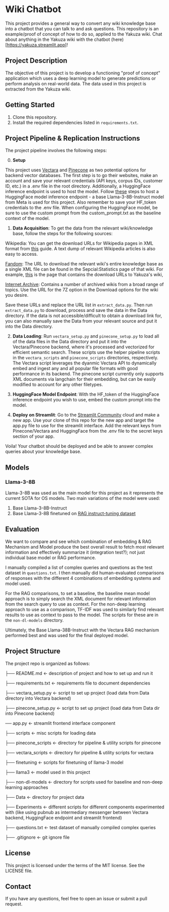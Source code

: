 # Wiki Chatbot

This project provides a general way to convert any wiki knowledge base into a chatbot that you can talk to and ask questions. This repository is an example/proof of concept of how to do so, applied to the Yakuza wiki. Chat about anything in the Yakuza wiki with the chatbot (here)[https://yakuza.streamlit.app]!

## Project Description

The objective of this project is to develop a functioning "proof of concept" application which uses a deep learning model to generate predictions or perform analysis on real-world data. The data used in this project is extracted from the Yakuza wiki.

## Getting Started

1. Clone this repository.
2. Install the required dependencies listed in `requirements.txt`.

## Project Pipeline & Replication Instructions

The project pipeline involves the following steps:

0. **Setup**

This project uses [Vectara](https://vectara.com/) and [Pinecone](https://www.pinecone.io/) as two potential options for backend vector databases. The first step is to go their websites, make an account and save your relevant credentials (API keys, corpus IDs, customer ID, etc.) in a .env file in the root directory. Additionally, a HuggingFace inference endpoint is used to host the model. Follow [these](https://huggingface.co/docs/inference-endpoints/en/guides/create_endpoint) steps to host a HuggingFace model inference endpoint - a base Llama-3-8B-Instruct model from Meta is used for this project. Also remember to save your HF_token credentials to the .env file. When configuring the HuggingFace model, be sure to use the custom prompt from the custom_prompt.txt as the baseline context of the model.

1. **Data Acquisition**: To get the data from the relevant wiki/knowledge base, follow the steps for the following sources:

Wikipedia: You can get the download URLs for Wikipedia pages in XML format from [this](https://en.wikipedia.org/wiki/Wikipedia:Database_download) guide. A text dump of relevant Wikipedia articles is also easy to access.

[Fandom](https://wikis.fandom.com/wiki/List_of_Wikia_wikis): The URL to download the relevant wiki's entire knowledge base as a single XML file can be found in the Sepcial:Statistics page of that wiki. For example, [this](https://yakuza.fandom.com/wiki/Special:Statistics) is the page that contains the download URLs to Yakuza's wiki,

[Internet Archive](https://archive.org/details/wikiteam?tab=collection): Contains a number of archived wikis from a broad range of topics. Use the URL for the 7Z option in the Download options for the wiki you desire.

Save these URLs and replace the URL list in `extract_data.py`.
Then run `extract_data.py` to download, process and save the data in the Data directory.
If the data is not accessible/difficult to obtain a download link for, you can also manually save the Data from your relevant source and put it into the Data directory.

2. **Data Loading**: Run `vectara_setup.py` and `pinecone_setup.py` to load all of the data files in the Data directory and put it into the Vectara/Pinecone backend, where it's processed and vectorized for efficient semantic search. These scripts use the helper pipeline scripts in the `vectara_scripts` and `pinecone_scripts` directories, respectively. The Vectara script leverages the dyanmic Vectara API to dynamically embed and ingest any and all popular file formats with good performance in its backend. The pinecone script currently only supports XML documents via langchain for their embedding, but can be easily modified to account for any other filetypes.

3. **HuggingFace Model Endpoint**: With the HF_token of the HuggingFace inference endpoint you wish to use, embed the custom prompt into the model. 

4. **Deploy on Streamlit**: Go to the [Streamlit Community](https://streamlit.io/cloud) cloud and make a new app. Use your clone of this repo for the new app and target the app.py file to use for the streamlit interface. Add the relevant keys from Pinecone/Vectara and HuggingFace from the .env file to the secret keys section of your app.

Voila! Your chatbot should be deployed and be able to answer complex queries about your knowledge base.

## Models

### Llama-3-8B

Llama-3-8B was used as the main model for this project as it represents the current SOTA for OS models. Two main variations of the model were used:

1. Base Llama-3-8B-Instruct
2. Base Llama-3-8B finetuned on [RAG instruct-tuning dataset](https://huggingface.co/datasets/llmware/rag_instruct_benchmark_tester) 

## Evaluation

We want to compare and see which combination of embedding & RAG Mechanism and Model produce the best overall result to fetch most relevant information and effectively summarize it (integration test?); not just individual base model or RAG performance.

I manually compiled a list of complex queries and questions as the test dataset in `questions.txt`. I then manually did human-evaluated comparisons of responses with the different 4 combinations of embedding systems and model used.

For the RAG comparisons, to set a baseline, the baseline mean model approach is to simply search the XML document for relevant information from the search query to use as context. For the non-deep learning approach to use as a comparison, TF-IDF was used to similarly find relevant results to use as context to pass to the model. The scripts for these are in the `non-dl-models` directory.

Ultimately, the Base Llama-38B-Instruct with the Vectara RAG mechanism performed best and was used for the final deployed model.

## Project Structure

The project repo is organized as follows:

├── README.md <- description of project and how to set up and run it

├── requirements.txt <- requirements file to document dependencies

├── vectara_setup.py <- script to set up project (load data from Data directory into Vectara backend)

├── pinecone_setup.py <- script to set up project (load data from Data dir into Pinecone backend)

── app.py <- streamlit frontend interface component

├── scripts <- misc scripts for loading data

├── pinecone_scripts <- directory for pipeline & utility scripts for pinecone

├── vectara_scripts <- directory for pipeline & utility scripts for vectara

├── finetuning <- scripts for finetuning of llama-3 model

├── llama3 <- model used in this project

├── non-dl-models <- directory for scripts used for baseline and non-deep learning approaches

├── Data <- directory for project data

├── Experiments <- different scripts for different components experimented with (like using pubnub as intermediary messenger between Vectara backend, HuggingFace endpoint and streamlit frontend)

├── questions.txt <- test dataset of manually compiled complex queries

├── .gitignore <- git ignore file

## License

This project is licensed under the terms of the MIT license. See the LICENSE file.

## Contact

If you have any questions, feel free to open an issue or submit a pull request.